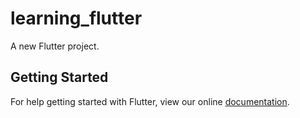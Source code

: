# learning_flutter

A new Flutter project.

## Getting Started

For help getting started with Flutter, view our online
[documentation](https://flutter.io/).
